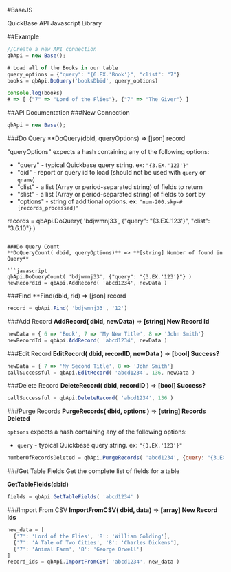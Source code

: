 #BaseJS

QuickBase API Javascript Library

##Example
```javascript
//Create a new API connection
qbApi = new Base();

# Load all of the Books in our table
query_options = {"query": "{6.EX.'Book'}", "clist": "7"}
books = qbApi.DoQuery('booksDbid', query_options)

console.log(books)
# => [ {"7" => "Lord of the Flies"}, {"7" => "The Giver"} ]
```

##API Documentation
###New Connection

```javascript
qbApi = new Base();
```

###Do Query
**DoQuery(dbid, queryOptions) => [json] record

"queryOptions" expects a hash containing any of the following options:

* "query" - typical Quickbase query string. ex: `"{3.EX.'123'}"`
* "qid" - report or query id to load (should not be used with `query` or `qname`)
* "clist" - a list (Array or period-separated string) of fields to return
* "slist" - a list (Array or period-separated string) of fields to sort by
* "options" - string of additional options. ex: `"num-200.skp-#{records_processed}"`

records = qbApi.DoQuery( 'bdjwmnj33', {"query": "{3.EX.'123'}", "clist": "3.6.10"} )
```

###Do Query Count
**DoQueryCount( dbid, queryOptions)** => **[string] Number of found in Query**

```javascript
qbApi.DoQueryCount( 'bdjwmnj33', {"query": "{3.EX.'123'}"} )
newRecordId = qbApi.AddRecord( 'abcd1234', newData )
```

###Find
**Find(dbid, rid) => [json] record
```javascript
record = qbApi.Find( 'bdjwmnj33', '12')
```

###Add Record
**AddRecord( dbid, newData)** => **[string] New Record Id**

```javascript
newData = { 6 => 'Book', 7 => 'My New Title', 8 => 'John Smith'}
newRecordId = qbApi.AddRecord( 'abcd1234', newData )
````

###Edit Record
**EditRecord( dbid, recordID, newData )** => **[bool] Success?**

```javascript
newData = { 7 => 'My Second Title', 8 => 'John Smith'}
callSuccessful = qbApi.EditRecord( 'abcd1234', 136, newData )
````

###Delete Record
**DeleteRecord( dbid, recordID )** => **[bool] Success?**

```javascript
callSuccessful = qbApi.DeleteRecord( 'abcd1234', 136 )
````

###Purge Records
**PurgeRecords( dbid, options )** => **[string] Records Deleted**

`options` expects a hash containing any of the following options:

* `query` - typical Quickbase query string. ex: `"{3.EX.'123'}"`

```javascript
numberOfRecordsDeleted = qbApi.PurgeRecords( 'abcd1234', {query: "{3.EX.'123'}"} )
````

###Get Table Fields
Get the complete list of fields for a table


**GetTableFields(dbid)**

```javascript
fields = qbApi.GetTableFields( 'abcd1234' )
````

###Import From CSV
**ImportFromCSV( dbid, data)** => **[array] New Record Ids**

```javascript
new_data = [
  {'7': 'Lord of the Flies', '8': 'William Golding'],
  {'7': 'A Tale of Two Cities', '8': 'Charles Dickens'],
  {'7': 'Animal Farm', '8': 'George Orwell']
]
record_ids = qbApi.ImportFromCSV( 'abcd1234', new_data )
````